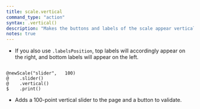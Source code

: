```yaml
---
title: scale.vertical
command_type: "action"
syntax: .vertical()
description: "Makes the buttons and labels of the scale appear vertically, with the initially left-most value to the bottom and the initially right-most value on top."
notes: true
---
```


+ If you also use `.labelsPosition`, top labels will accordingly appear on the right, and bottom labels will appear on the left.

<!--more-->

<pre><code class="language-diff-javascript diff-highlight try-true">
@newScale("slider",   100)
@    .slider()
@    .vertical()
$    .print()
</code></pre>

+ Adds a 100-point vertical slider to the page and a button to validate.		
